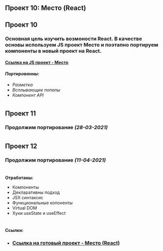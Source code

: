 ## Проект 10: Место (React)

## Проект 10
### Основная цель изучить возмоности React. В качестве основы используем JS проект Место и поэтапно портируем компоненты в новый проект на React.
#### [Ссылка на JS проект - __Место__](https://divoropay.github.io/mesto/index.html)

#### __*Портированны:*__
* *Разметка*
* *Всплывающие попапы*
* *Компонент API*
#
## Проект 11
### Продолжим портирование *(28-03-2021)*
#
## Проект 12
### Продолжим портирование *(11-04-2021)*
#

**Отработаны:**

* Компоненты
* Декларативны подход
* JSX синтаксис
* Функциональные копоненты
* Virtual DOM
* Хуки useState и useEffect

#
**Ссылки:**

* ### [Ссылка на готовый проект - __Место (React)__](https://divoropay.github.io/mesto-react/index.html)

